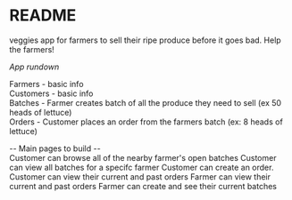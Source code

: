 # README
veggies app for farmers to sell their ripe produce before it goes bad. Help the farmers!

*App rundown* 

Farmers - basic info
<br>
Customers - basic info 
<br>
Batches - Farmer creates batch of all the produce they need to sell (ex 50 heads of lettuce)
<br>
Orders - Customer places an order from the farmers batch (ex: 8 heads of lettuce)
<br>

-- Main pages to build -- <br>
Customer can browse all of the nearby farmer's open batches
Customer can view all batches for a specifc farmer
Customer can create an order.
Customer can view their current and past orders
Farmer can view their current and past orders
Farmer can create and see their current batches


